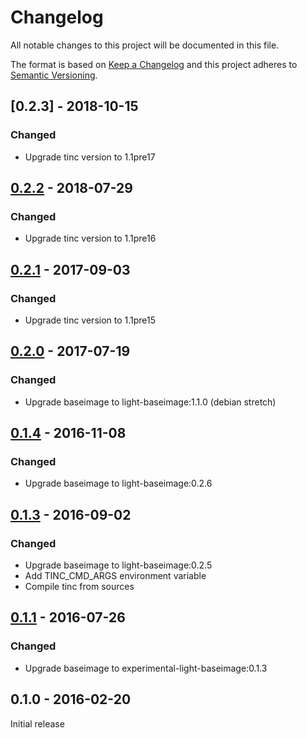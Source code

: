 # Changelog
All notable changes to this project will be documented in this file.

The format is based on [Keep a Changelog](http://keepachangelog.com/en/1.0.0/)
and this project adheres to [Semantic Versioning](http://semver.org/spec/v2.0.0.html).

## [0.2.3] - 2018-10-15
### Changed
  - Upgrade tinc version to 1.1pre17

## [0.2.2] - 2018-07-29
### Changed
  - Upgrade tinc version to 1.1pre16
  
## [0.2.1] - 2017-09-03
### Changed
  - Upgrade tinc version to 1.1pre15

## [0.2.0] - 2017-07-19
### Changed
  - Upgrade baseimage to light-baseimage:1.1.0 (debian stretch)

## [0.1.4] - 2016-11-08
### Changed
  - Upgrade baseimage to light-baseimage:0.2.6

## [0.1.3] - 2016-09-02
### Changed
  - Upgrade baseimage to light-baseimage:0.2.5
  - Add TINC_CMD_ARGS environment variable
  - Compile tinc from sources

## [0.1.1] - 2016-07-26
### Changed
  - Upgrade baseimage to experimental-light-baseimage:0.1.3

## 0.1.0 - 2016-02-20
Initial release

[0.2.2]: https://github.com/osixia/docker-tinc/compare/v0.2.1...v0.2.2
[0.2.1]: https://github.com/osixia/docker-tinc/compare/v0.2.0...v0.2.1
[0.2.0]: https://github.com/osixia/docker-tinc/compare/v0.1.4...v0.2.0
[0.1.4]: https://github.com/osixia/docker-tinc/compare/v0.1.3...v0.1.4
[0.1.3]: https://github.com/osixia/docker-tinc/compare/v0.1.2...v0.1.3
[0.1.2]: https://github.com/osixia/docker-tinc/compare/v0.1.1...v0.1.2
[0.1.1]: https://github.com/osixia/docker-tinc/compare/v0.1.0...v0.1.1